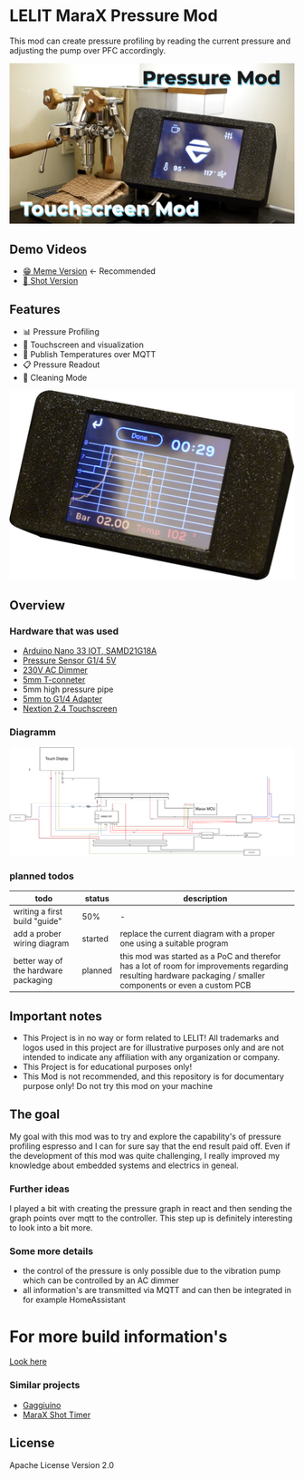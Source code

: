 # LELIT MaraX Pressure Mod

This mod can create pressure profiling by reading the current pressure and adjusting the pump over PFC accordingly.

![Thumbnail](./assets/thumbnail.jpg)

## Demo Videos

- [😁 Meme Version](https://www.youtube.com/watch?v=6iu-tRzNN24) <- Recommended
- [🤏 Shot Version](https://www.youtube.com/watch?v=Ix4moGTFoKE)

## Features

- 📊 Pressure Profiling
- 📝 Touchscreen and visualization
- 📲 Publish Temperatures over MQTT
- 📋 Pressure Readout
- 🛁 Cleaning Mode

![BrewGraph](./assets/brew_graph.png)
## Overview

### Hardware that was used

- [Arduino Nano 33 IOT, SAMD21G18A](https://www.reichelt.de/arduino-nano-33-iot-samd21g18a-mit-header-ard-nano-33iot-h-p261303.html)
- [Pressure Sensor G1/4 5V](https://de.aliexpress.com/item/4000756631924.html?gatewayAdapt=glo2deu)
- [230V AC Dimmer](https://de.aliexpress.com/item/32802025086.html?gatewayAdapt=glo2deu)
- [5mm T-conneter](https://www.landefeld.de/artikel/de/t-steckanschluss-5mm-5mm-iqs-msv-standard-/IQST%2050%20MSV)
- 5mm high pressure pipe
- [5mm to G1/4 Adapter](https://www.landefeld.de/artikel/de/steckanschluss-m-innengew-g-14-5mm-iqs-msv-standard-/IQSF%20145%20MSV)
- [Nextion 2.4 Touchscreen](https://de.aliexpress.com/item/1005003834419474.html?gatewayAdapt=glo2deu)

### Diagramm

![Wiring Overview](./assets/wiring.png)

### planned todos

| todo                                 | status  | description                                                                                                                                                    |
| ------------------------------------ | ------- | -------------------------------------------------------------------------------------------------------------------------------------------------------------- |
| writing a first build "guide"          | 50%     | -                                                                                                                                                              |
| add a prober wiring diagram          | started | replace the current diagram with a proper one using a suitable program                                                                                     |
| better way of the hardware packaging | planned | this mod was started as a PoC and therefor has a lot of room for improvements regarding resulting hardware packaging / smaller components or even a custom PCB |

## Important notes

- This Project is in no way or form related to LELIT! All trademarks and logos used in this project are for illustrative purposes only and are not intended to indicate any affiliation with any organization or company.
- This Project is for educational purposes only!
- This Mod is not recommended, and this repository is for documentary purpose only! Do not try this mod on your machine

## The goal

My goal with this mod was to try and explore the capability's of pressure profiling espresso and I can for sure say that the end result paid off. Even if the development of this mod was quite challenging, I really improved my knowledge about embedded systems and electrics in geneal. 

### Further ideas
I played a bit with creating the pressure graph in react and then sending the graph points over mqtt to the controller. This step up is definitely interesting to look into a bit more.

### Some more details 
 - the control of the pressure is only possible due to the vibration pump which can be controlled by an AC dimmer
 - all information's are transmitted via MQTT and can then be integrated in for example HomeAssistant

# For more build information's
[Look here](./doc/README.md)


### Similar projects 
- [Gaggiuino](https://github.com/Zer0-bit/gaggiuino)
- [MaraX Shot Timer](https://github.com/alexrus/marax_timer)

## License
Apache License Version 2.0